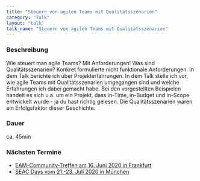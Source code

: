 ```yaml
---
title: "Steuern von agilen Teams mit Qualitätsszenarien"
category: "Talk"
layout: "talk"
talk_name: "Steuern von agilen Teams mit Qualitätsszenarien"
---
```


### Beschreibung

Wie steuert man agile Teams? Mit Anforderungen! Was sind Qualitätsszenarien? Konkret formulierte nicht funktionale Anforderungen. In dem Talk berichte ich über Projekterfahrungen. In dem Talk stelle ich vor, wie agile Teams mit Qualitätsszenarien umgegangen sind und welche Erfahrungen ich dabei gemacht habe. Bei den vorgestellten Beispielen handelt es sich u.a. um ein Projekt, dass in-Time, in-Budget und in-Scope entwickelt wurde - ja du hast richtig gelesen. Die Qualitätsszenarien waren ein Erfolgsfaktor dieser Geschichte.

### Dauer

ca. 45min

### Nächsten Termine

* [EAM-Community-Treffen am 16. Juni 2020 in Frankfurt](https://www.sn-invent.de)
* [SEAC Days vom 21.-23. Juli 2020 in München](https://www.saec-days.de/agenda/vortraege/articles/mi31-spielerisch-qualitaet-entwickeln.html)